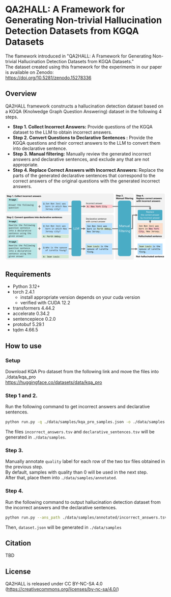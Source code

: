 # QA2HALL: A Framework for Generating Non-trivial Hallucination Detection Datasets from KGQA Datasets

The flamework introduced in "QA2HALL: A Framework for Generating Non-trivial Hallucination Detection Datasets from KGQA Datasets."  
The dataset created using this framework for the experiments in our paper is available on Zenodo:  
https://doi.org/10.5281/zenodo.15278336


## Overview
QA2HALL framework constructs a hallucination detection dataset based on a KGQA (Knolwedge Graph Question Answering) dataset in the following 4 steps.
- **Step 1. Collect Incorrect Answers:** Provide questions of the KGQA dataset to the LLM to obtain incorrect answers.
- **Step 2. Convert Questions to Declarative Sentences :** Provide the KGQA questions and their correct answers to the LLM to convert them into declarative sentence.
- **Step 3. Manual filtering:** Manually review the generated incorrect answers and declarative sentences, and exclude any that are not appropriate.
- **Step 4. Replace Correct Answers with Incorrect Answers:** Replace the parts of the generated declarative sentences that correspond to the correct answers of the original questions with the generated incorrect answers.

![framework_overview](./fig/framework.png)

## Requirements

* Python 3.12+
* torch 2.4.1
    - install appropriate version depends on your cuda version
    - verified with CUDA 12.2
* transformers 4.44.2
* accelerate 0.34.2
* sentencepiece 0.2.0
* protobuf 5.29.1
* tqdm 4.66.5

## How to use

### Setup
Download KQA Pro dataset from the following link and move the files into ./data/kqa_pro  
https://huggingface.co/datasets/data/kqa_pro

### Step 1 and 2.
Run the following command to get incorrect answers and declarative sentences.
```sh
python run.py -q ./data/samples/kqa_pro_samples.json -o ./data/samples -m gemma2_9B_inst --kg_path ./data/kqa_pro/kb.json  --num_example 2
```
 The files `incorrect_answers.tsv` and `declarative_sentences.tsv` will be generated in `./data/samples`.

### Step 3.
Manually annotate ``quality`` label for each row of the two tsv files obtained in the previous step.  
By default, samples with quality than 0 will be used in the next step.  
After that, place them into `./data/samples/annotated`.

### Step 4.
Run the following command to output hallucination detection dataset from the incorrect answers and the declarative sentences.

```sh
python run.py --ans_path ./data/samples/annotated/incorrect_answers.tsv --dec_sent_path ./data/samples/annotated/declarative_sentences.tsv -o ./data/samples --replace_step
```
Then, `dataset.json` will be generated in `./data/samples`

## Citation
TBD

## License
QA2HALL is released under CC BY-NC-SA 4.0 (https://creativecommons.org/licenses/by-nc-sa/4.0/)